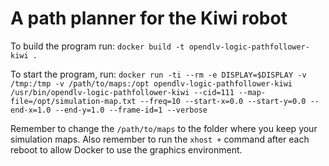 # A path planner for the Kiwi robot

To build the program run:
`docker build -t opendlv-logic-pathfollower-kiwi .`

To start the program, run:
`docker run -ti --rm -e DISPLAY=$DISPLAY -v /tmp:/tmp -v /path/to/maps:/opt opendlv-logic-pathfollower-kiwi /usr/bin/opendlv-logic-pathfollower-kiwi --cid=111 --map-file=/opt/simulation-map.txt --freq=10 --start-x=0.0 --start-y=0.0 --end-x=1.0 --end-y=1.0 --frame-id=1 --verbose`

Remember to change the `/path/to/maps` to the folder where you keep your simulation maps. Also remember to run the `xhost +` command after each reboot to allow Docker to use the graphics environment.
